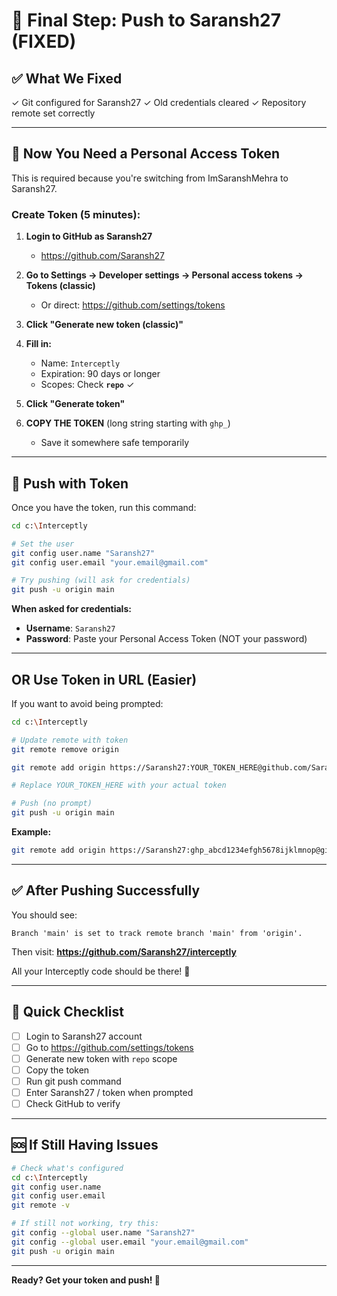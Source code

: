 # 🚀 Final Step: Push to Saransh27 (FIXED)

## ✅ What We Fixed

✓ Git configured for Saransh27
✓ Old credentials cleared
✓ Repository remote set correctly

---

## 🔑 Now You Need a Personal Access Token

This is required because you're switching from ImSaranshMehra to Saransh27.

### Create Token (5 minutes):

1. **Login to GitHub as Saransh27**
   - https://github.com/Saransh27

2. **Go to Settings → Developer settings → Personal access tokens → Tokens (classic)**
   - Or direct: https://github.com/settings/tokens

3. **Click "Generate new token (classic)"**

4. **Fill in:**
   - Name: `Interceptly`
   - Expiration: 90 days or longer
   - Scopes: Check **`repo`** ✓

5. **Click "Generate token"**

6. **COPY THE TOKEN** (long string starting with `ghp_`)
   - Save it somewhere safe temporarily

---

## 🚀 Push with Token

Once you have the token, run this command:

```bash
cd c:\Interceptly

# Set the user
git config user.name "Saransh27"
git config user.email "your.email@gmail.com"

# Try pushing (will ask for credentials)
git push -u origin main
```

**When asked for credentials:**
- **Username**: `Saransh27`
- **Password**: Paste your Personal Access Token (NOT your password)

---

## OR Use Token in URL (Easier)

If you want to avoid being prompted:

```bash
cd c:\Interceptly

# Update remote with token
git remote remove origin

git remote add origin https://Saransh27:YOUR_TOKEN_HERE@github.com/Saransh27/interceptly.git

# Replace YOUR_TOKEN_HERE with your actual token

# Push (no prompt)
git push -u origin main
```

**Example:**
```bash
git remote add origin https://Saransh27:ghp_abcd1234efgh5678ijklmnop@github.com/Saransh27/interceptly.git
```

---

## ✅ After Pushing Successfully

You should see:
```
Branch 'main' is set to track remote branch 'main' from 'origin'.
```

Then visit: **https://github.com/Saransh27/interceptly**

All your Interceptly code should be there! 🎉

---

## 📝 Quick Checklist

- [ ] Login to Saransh27 account
- [ ] Go to https://github.com/settings/tokens
- [ ] Generate new token with `repo` scope
- [ ] Copy the token
- [ ] Run git push command
- [ ] Enter Saransh27 / token when prompted
- [ ] Check GitHub to verify

---

## 🆘 If Still Having Issues

```bash
# Check what's configured
cd c:\Interceptly
git config user.name
git config user.email
git remote -v

# If still not working, try this:
git config --global user.name "Saransh27"
git config --global user.email "your.email@gmail.com"
git push -u origin main
```

---

**Ready? Get your token and push! 🚀**
